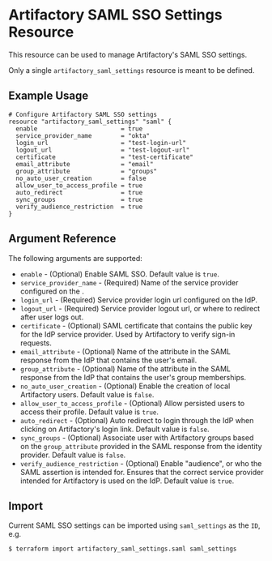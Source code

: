 # Artifactory SAML SSO Settings Resource

This resource can be used to manage Artifactory's SAML SSO settings.

Only a single `artifactory_saml_settings` resource is meant to be defined.

## Example Usage

```hcl
# Configure Artifactory SAML SSO settings
resource "artifactory_saml_settings" "saml" {
  enable                       = true
  service_provider_name        = "okta"
  login_url                    = "test-login-url"
  logout_url                   = "test-logout-url"
  certificate                  = "test-certificate"
  email_attribute              = "email"
  group_attribute              = "groups"
  no_auto_user_creation        = false
  allow_user_to_access_profile = true
  auto_redirect                = true
  sync_groups                  = true
  verify_audience_restriction  = true
}
```

## Argument Reference

The following arguments are supported:

* `enable`                          - (Optional) Enable SAML SSO.  Default value is `true`.
* `service_provider_name`           - (Required) Name of the service provider configured on the .
* `login_url`                       - (Required) Service provider login url configured on the IdP.
* `logout_url`                      - (Required) Service provider logout url, or where to redirect after user logs out.
* `certificate`                     - (Optional) SAML certificate that contains the public key for the IdP service provider.  Used by Artifactory to verify sign-in requests.
* `email_attribute`                 - (Optional) Name of the attribute in the SAML response from the IdP that contains the user's email.
* `group_attribute`                 - (Optional) Name of the attribute in the SAML response from the IdP that contains the user's group memberships.  
* `no_auto_user_creation`           - (Optional) Enable the creation of local Artifactory users.  Default value is `false`.
* `allow_user_to_access_profile`    - (Optional) Allow persisted users to access their profile.  Default value is `true`.
* `auto_redirect`                   - (Optional) Auto redirect to login through the IdP when clicking on Artifactory's login link.  Default value is `false`.
* `sync_groups`                     - (Optional) Associate user with Artifactory groups based on the `group_attribute` provided in the SAML response from the identity provider.  Default value is `false`.
* `verify_audience_restriction`     - (Optional) Enable "audience", or who the SAML assertion is intended for.  Ensures that the correct service provider intended for Artifactory is used on the IdP.  Default value is `true`.

## Import

Current SAML SSO settings can be imported using `saml_settings` as the `ID`, e.g.

```
$ terraform import artifactory_saml_settings.saml saml_settings
```

